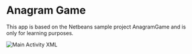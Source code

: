 # Anagram Game
This app is based on the Netbeans sample project AnagramGame and is only for learning purposes.

![Main Activity XML](https://s18.postimg.org/t86pmvymx/Screenshot_from_2017-07-12_16-40-24.png)
